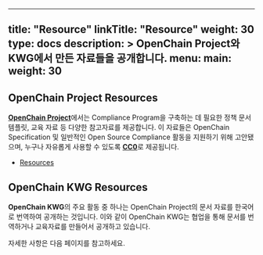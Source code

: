 
---
title: "Resource"
linkTitle: "Resource"
weight: 30
type: docs
description: >
  OpenChain Project와 KWG에서 만든 자료들을 공개합니다. 
menu:
  main:
    weight: 30
---

## OpenChain Project Resources

[**OpenChain Project**](https://www.openchainproject.org/)에서는 Compliance Program을 구축하는 데 필요한 정책 문서 템플릿, 교육 자료 등 다양한 참고자료를 제공합니다. 이 자료들은 OpenChain Specification 및 일반적인 Open Source Compliance 활동을 지원하기 위해 고안됐으며, 누구나 자유롭게 사용할 수 있도록 [**CC0**](https://creativecommons.org/publicdomain/zero/1.0/deed.ko)로 제공됩니다.

* [Resources](https://www.openchainproject.org/resources)

## OpenChain KWG Resources
**OpenChain KWG**의 주요 활동 중 하나는 OpenChain Project의 문서 자료를 한국어로 번역하여 공개하는 것입니다. 이와 같이 OpenChain KWG는 협업을 통해 문서를 번역하거나 교육자료를 만들어서 공개하고 있습니다. 

자세한 사항은 다음 페이지를 참고하세요. 

